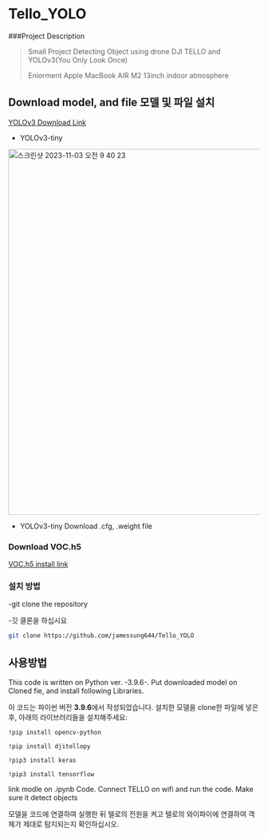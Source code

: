 # Tello_YOLO

###Project Description

> Small Project Detecting Object
> using drone DJI TELLO and YOLOv3(You Only Look Once)
>
> Eniorment
> Apple MacBook AIR M2 13inch
> indoor atmosphere

## Download model, and file 모델 및 파일 설치 

[YOLOv3 Download Link](https://pjreddie.com/darknet/yolo/)

- YOLOv3-tiny


<img width="733" alt="스크린샷 2023-11-03 오전 9 40 23" src="https://github.com/jamessung644/Tello_YOLO/assets/39661528/0adb9657-a00f-49bf-a05e-d7064caf9942">

- YOLOv3-tiny Download .cfg, .weight file

### Download VOC.h5 

[VOC.h5 install link](https://drive.google.com/file/d/1PJsZ3uUoO8kStZzdLsLhiQvxqqDlU4FW/view?usp=sharing)



### 설치 방법

-git clone the repository

-깃 클론을 하십시요

```bash
git clone https://github.com/jamessung644/Tello_YOLO
```
## 사용방법

This code is written on Python ver. -3.9.6-. Put downloaded model on Cloned fie, and install following Libraries.

이 코드는 파이썬 버전 **3.9.6**에서 작성되었습니다. 설치한 모델을 clone한 파일에 넣은 후, 아래의 라이브러리들을 설치해주세요:
```
!pip install opencv-python
```
```
!pip install djitellopy
```
```
!pip3 install keras
```
```
!pip3 install tensorflow
```
link modle on .ipynb Code. Connect TELLO on wifi and run the code. Make sure it detect objects

모델을 코드에 연결하여 실행한 뒤 텔로의 전원을 켜고 텔로의 와이파이에 연결하여 객체가 제대로 탐지되는지 확인하십시오.
